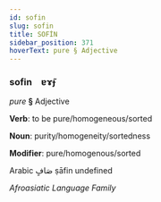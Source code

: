 ```yaml
---
id: sofin
slug: sofin
title: SOFİN
sidebar_position: 371
hoverText: pure § Adjective
---
```


### sofin&emsp;<span kind="abugida">ɐɤ̃ɟ</span>

*pure* **§** Adjective

**Verb**: to be pure/homogeneous/sorted

**Noun**: purity/homogeneity/sortedness

**Modifier**: pure/homogenous/sorted

Arabic صَافٍ ṣāfin undefined

*Afroasiatic Language Family*